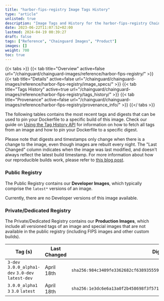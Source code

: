 ```yaml
---
title: "harbor-fips-registry Image Tags History"
type: "article"
unlisted: true
description: "Image Tags and History for the harbor-fips-registry Chainguard Image"
date: 2023-06-22T11:07:52+02:00
lastmod: 2024-04-19 00:39:27
draft: false
tags: ["Reference", "Chainguard Images", "Product"]
images: []
weight: 700
toc: true
---
```


{{< tabs >}}
{{< tab title="Overview" active=false url="/chainguard/chainguard-images/reference/harbor-fips-registry/" >}}
{{< tab title="Details" active=false url="/chainguard/chainguard-images/reference/harbor-fips-registry/image_specs/" >}}
{{< tab title="Tags History" active=true url="/chainguard/chainguard-images/reference/harbor-fips-registry/tags_history/" >}}
{{< tab title="Provenance" active=false url="/chainguard/chainguard-images/reference/harbor-fips-registry/provenance_info/" >}}
{{</ tabs >}}

The following tables contains the most recent tags and digests that can be used to pin your Dockerfile to a specific build of this image. Check our guide on [Using the Tag History API](/chainguard/chainguard-images/using-the-tag-history-api/) for information on how to fetch all tags from an image and how to pin your Dockerfile to a specific digest.

Please note that digests and timestamps only change when there is a change to the image, even though images are rebuilt every night. The "Last Changed" column indicates when the image was last modified, and doesn't always reflect the latest build timestamp. For more information about how our reproducible builds work, please refer to [this blog post](https://www.chainguard.dev/unchained/reproducing-chainguards-reproducible-image-builds).

### Public Registry
The Public Registry contains our **Developer Images**, which typically comprise the `latest*` versions of an image.

Currently, there are no Developer versions of this image available.

### Private/Dedicated Registry
The Private/Dedicated Registry contains our **Production Images**, which include all versioned tags of an image and special images that are not available in the public registry (including FIPS images and other custom builds).

| Tag (s)                                            | Last Changed | Digest                                                                    |
|----------------------------------------------------|--------------|---------------------------------------------------------------------------|
|  `3-dev` `3.0.0_alpha1-dev` `3.0-dev` `latest-dev` | April 18th   | `sha256:984c3409fe3362682cf638935559ccfff0170838cebf7e89cc5367be6b39e45e` |
|  `3.0.0_alpha1` `3` `3.0` `latest`                 | April 18th   | `sha256:1e3dc6e6a13a0f2b458698f3f571b31011abf545b8875290cd771eb1e2ccce00` |

